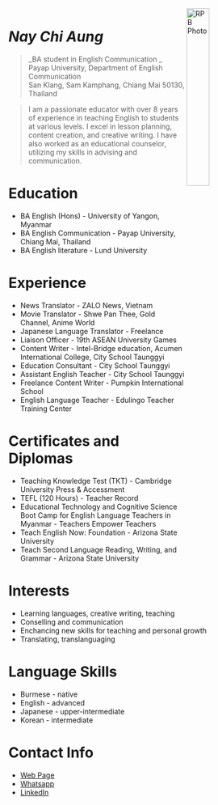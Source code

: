 
<img src="http://Naychiaung-chilly.github.io/img/ppc.jpg" alt="RPB Photo" align="right" width="30%"/>

# _Nay Chi Aung_
> _BA student in English Communication _<br />
> Payap University, Department of English Communication<br />
> San Klang, Sam Kamphang, Chiang Mai 50130, Thailand<br />

> I am a passionate educator with over 8 years of experience in teaching English to students at various levels. I excel in lesson planning, content creation, and creative writing. I have also worked as an educational counselor, utilizing my skills in advising and communication.

# Education
* BA English (Hons) - University of Yangon, Myanmar
* BA English Communication - Payap University, Chiang Mai, Thailand
* BA English literature - Lund University

# Experience
* News Translator - ZALO News, Vietnam
* Movie Translator - Shwe Pan Thee, Gold Channel, Anime World
* Japanese Language Translator - Freelance
* Liaison Officer - 19th ASEAN University Games
* Content Writer -  Intel-Bridge education, Acumen International College,
 City School Taunggyi
* Education Consultant -  City School Taunggyi
* Assistant English Teacher - City School Taunggyi
* Freelance Content Writer - Pumpkin International School
* English Language Teacher - Edulingo Teacher Training Center

# Certificates and Diplomas
* Teaching Knowledge Test (TKT) - Cambridge University Press & Accessment
* TEFL (120 Hours) - Teacher Record
* Educational Technology and Cognitive Science Boot Camp for English Language Teachers in Myanmar - Teachers Empower Teachers
* Teach English Now: Foundation - Arizona State University
* Teach Second Language Reading, Writing, and Grammar - Arizona State University
  
# Interests
* Learning languages, creative writing, teaching
* Conselling and communication
* Enchancing new skills for teaching and personal growth
* Translating, translanguaging

# Language Skills
* Burmese - native
* English - advanced
* Japanese - upper-intermediate
* Korean - intermediate

# Contact Info
* [Web Page](https://Naychiaung-chilly.github.io)
* [Whatsapp](https://wa.me/qr/7F74WWG24EJ3M1)
* [LinkedIn](https://www.linkedin.com/in/nay-chi-aung)
